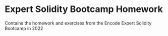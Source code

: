 # Expert Solidity Bootcamp Homework
Contains the homework and exercises from the Encode Expert Solidity Bootcamp in 2022
